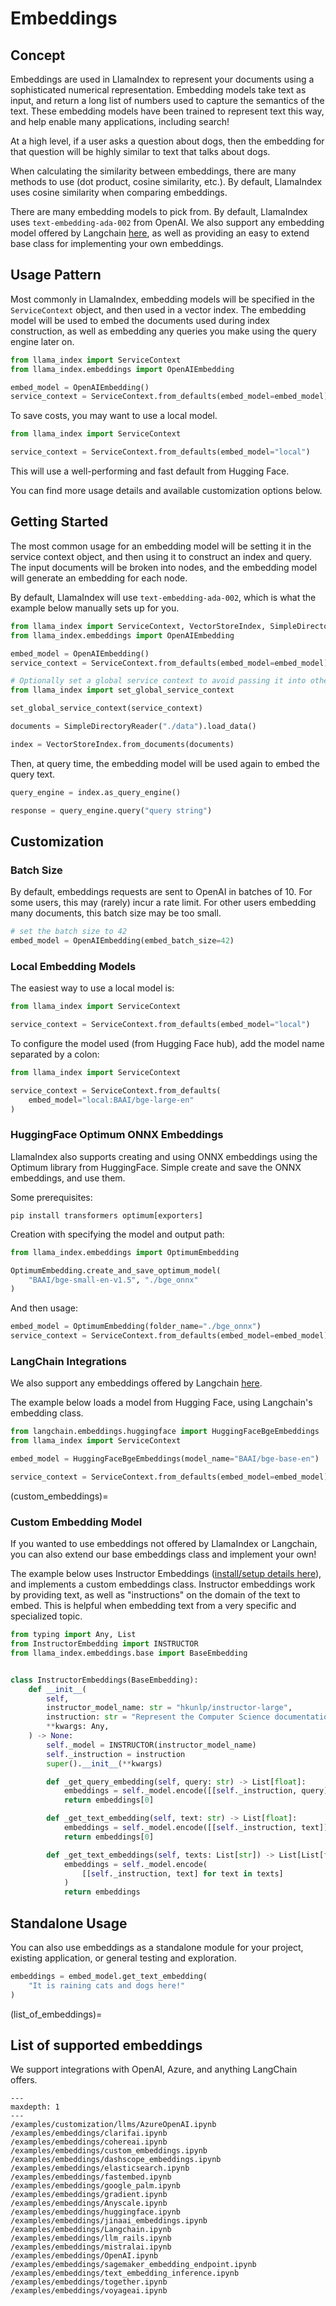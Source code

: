 # Embeddings

## Concept

Embeddings are used in LlamaIndex to represent your documents using a sophisticated numerical representation. Embedding models take text as input, and return a long list of numbers used to capture the semantics of the text. These embedding models have been trained to represent text this way, and help enable many applications, including search!

At a high level, if a user asks a question about dogs, then the embedding for that question will be highly similar to text that talks about dogs.

When calculating the similarity between embeddings, there are many methods to use (dot product, cosine similarity, etc.). By default, LlamaIndex uses cosine similarity when comparing embeddings.

There are many embedding models to pick from. By default, LlamaIndex uses `text-embedding-ada-002` from OpenAI. We also support any embedding model offered by Langchain [here](https://python.langchain.com/docs/modules/data_connection/text_embedding/), as well as providing an easy to extend base class for implementing your own embeddings.

## Usage Pattern

Most commonly in LlamaIndex, embedding models will be specified in the `ServiceContext` object, and then used in a vector index. The embedding model will be used to embed the documents used during index construction, as well as embedding any queries you make using the query engine later on.

```python
from llama_index import ServiceContext
from llama_index.embeddings import OpenAIEmbedding

embed_model = OpenAIEmbedding()
service_context = ServiceContext.from_defaults(embed_model=embed_model)
```

To save costs, you may want to use a local model.

```python
from llama_index import ServiceContext

service_context = ServiceContext.from_defaults(embed_model="local")
```

This will use a well-performing and fast default from Hugging Face.

You can find more usage details and available customization options below.

## Getting Started

The most common usage for an embedding model will be setting it in the service context object, and then using it to construct an index and query. The input documents will be broken into nodes, and the embedding model will generate an embedding for each node.

By default, LlamaIndex will use `text-embedding-ada-002`, which is what the example below manually sets up for you.

```python
from llama_index import ServiceContext, VectorStoreIndex, SimpleDirectoryReader
from llama_index.embeddings import OpenAIEmbedding

embed_model = OpenAIEmbedding()
service_context = ServiceContext.from_defaults(embed_model=embed_model)

# Optionally set a global service context to avoid passing it into other objects every time
from llama_index import set_global_service_context

set_global_service_context(service_context)

documents = SimpleDirectoryReader("./data").load_data()

index = VectorStoreIndex.from_documents(documents)
```

Then, at query time, the embedding model will be used again to embed the query text.

```python
query_engine = index.as_query_engine()

response = query_engine.query("query string")
```

## Customization

### Batch Size

By default, embeddings requests are sent to OpenAI in batches of 10. For some users, this may (rarely) incur a rate limit. For other users embedding many documents, this batch size may be too small.

```python
# set the batch size to 42
embed_model = OpenAIEmbedding(embed_batch_size=42)
```

### Local Embedding Models

The easiest way to use a local model is:

```python
from llama_index import ServiceContext

service_context = ServiceContext.from_defaults(embed_model="local")
```

To configure the model used (from Hugging Face hub), add the model name separated by a colon:

```python
from llama_index import ServiceContext

service_context = ServiceContext.from_defaults(
    embed_model="local:BAAI/bge-large-en"
)
```

### HuggingFace Optimum ONNX Embeddings

LlamaIndex also supports creating and using ONNX embeddings using the Optimum library from HuggingFace. Simple create and save the ONNX embeddings, and use them.

Some prerequisites:

```
pip install transformers optimum[exporters]
```

Creation with specifying the model and output path:

```python
from llama_index.embeddings import OptimumEmbedding

OptimumEmbedding.create_and_save_optimum_model(
    "BAAI/bge-small-en-v1.5", "./bge_onnx"
)
```

And then usage:

```python
embed_model = OptimumEmbedding(folder_name="./bge_onnx")
service_context = ServiceContext.from_defaults(embed_model=embed_model)
```

### LangChain Integrations

We also support any embeddings offered by Langchain [here](https://python.langchain.com/docs/modules/data_connection/text_embedding/).

The example below loads a model from Hugging Face, using Langchain's embedding class.

```python
from langchain.embeddings.huggingface import HuggingFaceBgeEmbeddings
from llama_index import ServiceContext

embed_model = HuggingFaceBgeEmbeddings(model_name="BAAI/bge-base-en")

service_context = ServiceContext.from_defaults(embed_model=embed_model)
```

(custom_embeddings)=

### Custom Embedding Model

If you wanted to use embeddings not offered by LlamaIndex or Langchain, you can also extend our base embeddings class and implement your own!

The example below uses Instructor Embeddings ([install/setup details here](https://huggingface.co/hkunlp/instructor-large)), and implements a custom embeddings class. Instructor embeddings work by providing text, as well as "instructions" on the domain of the text to embed. This is helpful when embedding text from a very specific and specialized topic.

```python
from typing import Any, List
from InstructorEmbedding import INSTRUCTOR
from llama_index.embeddings.base import BaseEmbedding


class InstructorEmbeddings(BaseEmbedding):
    def __init__(
        self,
        instructor_model_name: str = "hkunlp/instructor-large",
        instruction: str = "Represent the Computer Science documentation or question:",
        **kwargs: Any,
    ) -> None:
        self._model = INSTRUCTOR(instructor_model_name)
        self._instruction = instruction
        super().__init__(**kwargs)

        def _get_query_embedding(self, query: str) -> List[float]:
            embeddings = self._model.encode([[self._instruction, query]])
            return embeddings[0]

        def _get_text_embedding(self, text: str) -> List[float]:
            embeddings = self._model.encode([[self._instruction, text]])
            return embeddings[0]

        def _get_text_embeddings(self, texts: List[str]) -> List[List[float]]:
            embeddings = self._model.encode(
                [[self._instruction, text] for text in texts]
            )
            return embeddings
```

## Standalone Usage

You can also use embeddings as a standalone module for your project, existing application, or general testing and exploration.

```python
embeddings = embed_model.get_text_embedding(
    "It is raining cats and dogs here!"
)
```

(list_of_embeddings)=

## List of supported embeddings

We support integrations with OpenAI, Azure, and anything LangChain offers.

```{toctree}
---
maxdepth: 1
---
/examples/customization/llms/AzureOpenAI.ipynb
/examples/embeddings/clarifai.ipynb
/examples/embeddings/cohereai.ipynb
/examples/embeddings/custom_embeddings.ipynb
/examples/embeddings/dashscope_embeddings.ipynb
/examples/embeddings/elasticsearch.ipynb
/examples/embeddings/fastembed.ipynb
/examples/embeddings/google_palm.ipynb
/examples/embeddings/gradient.ipynb
/examples/embeddings/Anyscale.ipynb
/examples/embeddings/huggingface.ipynb
/examples/embeddings/jinaai_embeddings.ipynb
/examples/embeddings/Langchain.ipynb
/examples/embeddings/llm_rails.ipynb
/examples/embeddings/mistralai.ipynb
/examples/embeddings/OpenAI.ipynb
/examples/embeddings/sagemaker_embedding_endpoint.ipynb
/examples/embeddings/text_embedding_inference.ipynb
/examples/embeddings/together.ipynb
/examples/embeddings/voyageai.ipynb
```
